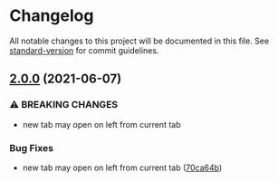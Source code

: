 # Changelog

All notable changes to this project will be documented in this file. See [standard-version](https://github.com/conventional-changelog/standard-version) for commit guidelines.

## [2.0.0](https://github.com/t7yang/right-next-browser-extension/compare/1.0.2...2.0.0) (2021-06-07)


### ⚠ BREAKING CHANGES

* new tab may open on left from current tab

### Bug Fixes

* new tab may open on left from current tab ([70ca64b](https://github.com/t7yang/right-next-browser-extension/commit/70ca64b822fba0b0498bf0a2174606738e777890))
